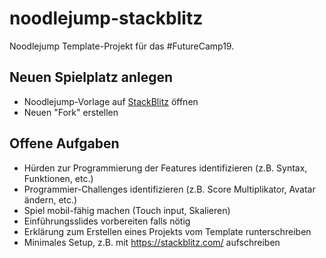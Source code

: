 # noodlejump-stackblitz

Noodlejump Template-Projekt für das #FutureCamp19.

## Neuen Spielplatz anlegen

* Noodlejump-Vorlage auf [StackBlitz](https://stackblitz.com/edit/noodlejump-stackblitz) öffnen
* Neuen "Fork" erstellen

## Offene Aufgaben

* Hürden zur Programmierung der Features identifizieren (z.B. Syntax, Funktionen, etc.)
* Programmier-Challenges identifizieren (z.B. Score Multiplikator, Avatar ändern, etc.)
* Spiel mobil-fähig machen (Touch input, Skalieren)
* Einführungsslides vorbereiten falls nötig
* Erklärung zum Erstellen eines Projekts vom Template runterschreiben
* Minimales Setup, z.B. mit https://stackblitz.com/ aufschreiben
